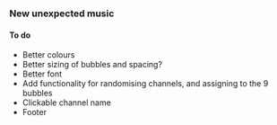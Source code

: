 ### New unexpected music

#### To do

- Better colours
- Better sizing of bubbles and spacing?
- Better font
- Add functionality for randomising channels, and assigning to the 9 bubbles
- Clickable channel name
- Footer
